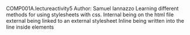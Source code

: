 COMP001A.lectureactivity5
Author: Samuel Iannazzo
Learning different methods for using stylesheets with css. 
Internal being on the html file
external being linked to an external stylesheet
Inline being written into the line inside elements
